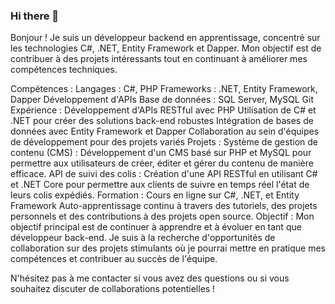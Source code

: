 ### Hi there 👋




Bonjour !
Je suis un développeur backend en apprentissage, concentré sur les technologies C#, .NET, Entity Framework et Dapper. Mon objectif est de contribuer à des projets intéressants tout en continuant à améliorer mes compétences techniques.

Compétences :
Langages : C#, PHP
Frameworks : .NET, Entity Framework, Dapper
Développement d'APIs
Base de données : SQL Server, MySQL
Git
Expérience :
Développement d'APIs RESTful avec PHP
Utilisation de C# et .NET pour créer des solutions back-end robustes
Intégration de bases de données avec Entity Framework et Dapper
Collaboration au sein d'équipes de développement pour des projets variés
Projets :
Système de gestion de contenu (CMS) : Développement d'un CMS basé sur PHP et MySQL pour permettre aux utilisateurs de créer, éditer et gérer du contenu de manière efficace.
API de suivi des colis : Création d'une API RESTful en utilisant C# et .NET Core pour permettre aux clients de suivre en temps réel l'état de leurs colis expédiés.
Formation :
Cours en ligne sur C#, .NET, et Entity Framework
Auto-apprentissage continu à travers des tutoriels, des projets personnels et des contributions à des projets open source.
Objectif :
Mon objectif principal est de continuer à apprendre et à évoluer en tant que développeur back-end. Je suis à la recherche d'opportunités de collaboration sur des projets stimulants où je pourrai mettre en pratique mes compétences et contribuer au succès de l'équipe.

N'hésitez pas à me contacter si vous avez des questions ou si vous souhaitez discuter de collaborations potentielles !

